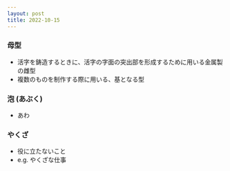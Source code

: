 ```yaml
---
layout: post
title: 2022-10-15
---
```


### 母型
- 活字を鋳造するときに、活字の字面の突出部を形成するために用いる金属製の雌型
- 複数のものを制作する際に用いる、基となる型

### 泡 (あぶく)
- あわ

### やくざ
- 役に立たないこと
- e.g. やくざな仕事

